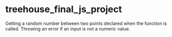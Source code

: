 # treehouse_final_js_project
Getting a random number between two points declared when the function is called. Throwing an error if an input is not a numeric value.
